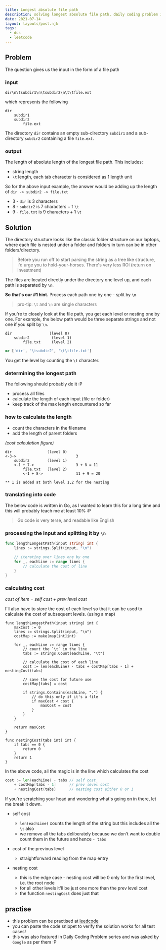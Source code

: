 ```yaml
---
title: Longest absolute file path
description: solving longest absolute file path, daily coding problem 17, 658, 875, leetcode 388
date: 2021-07-14
layout: layouts/post.njk
tags:
  - dcs
  - leetcode
---
```


## Problem 

The question gives us the input in the form of a file path

### input

`dir\n\tsubdir1\n\tsubdir2\n\t\tfile.ext`

which represents the following

```
dir
    subdir1
    subdir2
        file.ext
```

The directory `dir` contains an empty sub-directory `subdir1` and a sub-directory `subdir2` containing a file `file.ext`.

### output

The length of absolute length of the longest file path. This includes:

- string length
- `\t` length, each tab character is considered as 1 length unit

So for the above input example, the answer would be adding up the length of `dir -> subdir2 -> file.txt`

- 3 - `dir` is 3 characters
- 8 - `subdir2` is 7 characters + 1 `\t`
- 9 - `file.txt` is 9 characters + 1 `\t`

## Solution

The directory structure looks like the classic folder structure on our laptops, where each file is nested under a folder and folders in turn can be in other folders/directory.

> Before you run off to start parsing the string as a tree like structure, I'd urge you to hold-your-horses. There's very less ROI (return on investment)

The files are located directly under the directory one level up, and each path is separated by `\n`. 

**So that's our #1 hint.** Process each path one by one - split by `\n`

> pro-tip: `\t` and `\n` are single characters

If you're to closely look at the file path, you get each level or nesting one by one. For example, the below path would be three separate strings and not one if you split by `\n`.

```
dir                 (level 0)
    subdir2          (level 1)
        file.txt     (level 2)
```

```js
=> ['dir', '\tsubdir2', '\t\tfile.txt']
```

You get the level by counting the `\t` character.

### determining the longest path

The following should probably do it :P

- process all files
- calculate the length of each input (file or folder)
- keep track of the max length encountered so far

### how to calculate the length

- count the characters in the filename
- add the length of parent folders

_(cost calculation figure)_
```
dir                (level 0)
<-3->                           3
    subdir2        (level 1)
    <-1 + 7->                   3 + 8 = 11    
        file.txt   (level 2)
        <-1 + 8->               11 + 9 = 20

** 1 is added at both level 1,2 for the nesting
```

### translating into code

The below code is written in Go, as I wanted to learn this for a long time and this will probably teach me at least 10% :P

> Go code is very terse, and readable like English

### processing the input and splitting it by `\n`

```go
func lengthLongestPath(input string) int {
    lines := strings.Split(input, "\n")

    // iterating over lines one by one
    for _, eachLine := range lines {
        // calculate the cost of line
    }
}

```

### calculating cost

_cost of item = self cost + prev level cost_

I'll also have to store the cost of each level so that it can be used to calculate the cost of subsequent levels. (using a map)

```go/1,3,10/
func lengthLongestPath(input string) int {
    maxCost := 0
    lines := strings.Split(input, "\n")
    costMap := make(map[int]int)

    for _, eachLine := range lines {
        // count the `\t` in the line
        tabs := strings.Count(eachLine, "\t")

        // calculate the cost of each line
        cost := len(eachLine) - tabs + costMap[tabs - 1] + nestingCost(tabs)

        // save the cost for future use
        costMap[tabs] = cost

        if strings.Contains(eachLine, ".") {
            // do this only if it's a file
            if maxCost < cost {
                maxCost = cost
            }
        }
    }

    return maxCost
}

func nestingCost(tabs int) int {
    if tabs == 0 {
        return 0
    }
    return 1
}
```

In the above code, all the magic is in the line which calculates the cost

```go
cost := len(eachLine) - tabs // self cost
    + costMap[tabs - 1]      // prev level cost
    + nestingCost(tabs)      // nesting cost either 0 or 1
```

If you're scratching your head and wondering what's going on in there, let me break it down.

- self cost
    - `len(eachLine)` counts the length of the string but this includes all the `\t` also
    - we remove all the tabs deliberately because we don't want to double count them in the future and hence `- tabs`

- cost of the previous level
    - straightforward reading from the map entry
- nesting cost
    - this is the edge case - nesting cost will be 0 only for the first level, i.e. the root node
    - for all other levels it'll be just one more than the prev level cost
    - the function `nestingCost` does just that

## practise

- this problem can be practised at [leedcode](https://leetcode.com/problems/longest-absolute-file-path/)
- you can paste the code snippet to verify the solution works for all test cases!
- this was also featured in Daily Coding Problem series and was asked by `Google` as per them :P
